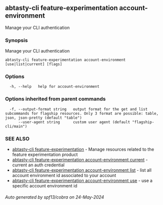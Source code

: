 ## abtasty-cli feature-experimentation account-environment

Manage your CLI authentication

### Synopsis

Manage your CLI authentication

```
abtasty-cli feature-experimentation account-environment [use|list|current] [flags]
```

### Options

```
  -h, --help   help for account-environment
```

### Options inherited from parent commands

```
  -f, --output-format string   output format for the get and list subcommands for flagship resources. Only 3 format are possible: table, json, json-pretty (default "table")
      --user-agent string      custom user agent (default "flagship-cli/main")
```

### SEE ALSO

* [abtasty-cli feature-experimentation](abtasty-cli_feature-experimentation.md)	 - Manage resources related to the feature experimentation product
* [abtasty-cli feature-experimentation account-environment current](abtasty-cli_feature-experimentation_account-environment_current.md)	 - current an auth credential
* [abtasty-cli feature-experimentation account-environment list](abtasty-cli_feature-experimentation_account-environment_list.md)	 - list all account environment id associated to your account
* [abtasty-cli feature-experimentation account-environment use](abtasty-cli_feature-experimentation_account-environment_use.md)	 - use a specific account environment id

###### Auto generated by spf13/cobra on 24-May-2024
